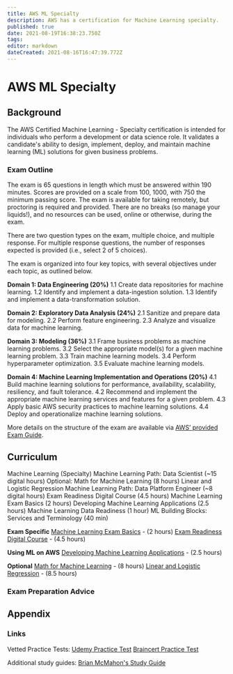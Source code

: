 ```yaml
---
title: AWS ML Specialty
description: AWS has a certification for Machine Learning specialty. 
published: true
date: 2021-08-19T16:38:23.750Z
tags: 
editor: markdown
dateCreated: 2021-08-16T16:47:39.772Z
---
```


# AWS ML Specialty

## Background
The AWS Certified Machine Learning - Specialty certification is intended for individuals who perform a development or data science role. It validates a candidate's ability to design, implement, deploy, and maintain machine learning (ML) solutions for given business problems.

### Exam Outline
The exam is 65 questions in length which must be answered within 190 minutes.  Scores are provided on a scale from 100, 1000, with 750 the minimum passing score.  The exam is available for taking remotely, but proctoring is required and provided.  There are no breaks (so manage your liquids!), and no resources can be used, online or otherwise, during the exam.  

There are two question types on the exam, multiple choice, and multiple response.  For multiple response questions, the number of responses expected is provided  (i.e., select 2 of 5 choices).  

The exam is organized into four key topics, with several objectives under each topic, as outlined below.  

**Domain 1: Data Engineering (20%)**
1.1 Create data repositories for machine learning.
1.2 Identify and implement a data-ingestion solution.
1.3 Identify and implement a data-transformation solution.

**Domain 2: Exploratory Data Analysis (24%)**
2.1 Sanitize and prepare data for modeling.
2.2 Perform feature engineering.
2.3 Analyze and visualize data for machine learning.

**Domain 3: Modeling (36%)**
3.1 Frame business problems as machine learning problems.
3.2 Select the appropriate model(s) for a given machine learning problem.
3.3 Train machine learning models.
3.4 Perform hyperparameter optimization.
3.5 Evaluate machine learning models.

**Domain 4: Machine Learning Implementation and Operations (20%)**
4.1 Build machine learning solutions for performance, availability, scalability, resiliency, and fault tolerance.
4.2 Recommend and implement the appropriate machine learning services and features for a given problem.
4.3 Apply basic AWS security practices to machine learning solutions.
4.4 Deploy and operationalize machine learning solutions.

More details on the structure of the exam are available via [AWS’ provided Exam Guide](https://d1.awsstatic.com/training-and-certification/docs-ml/AWS-Certified-Machine-Learning-Specialty_Exam-Guide.pdf).


## Curriculum
Machine Learning (Specialty)
Machine Learning Path: Data Scientist (~15 digital hours)
Optional:
Math for Machine Learning (8 hours)
Linear and Logistic Regression 
Machine Learning Path: Data Platform Engineer (~8 digital hours)
Exam Readiness Digital Course (4.5 hours)
Machine Learning Exam Basics (2 hours)
Developing Machine Learning Applications (2.5 hours)
Machine Learning Data Readiness (1 hour)
ML Building Blocks: Services and Terminology (40 min)

**Exam Specific**
[Machine Learning Exam Basics](https://www.aws.training/Details/Curriculum?id=27271) - (2 hours)
[Exam Readiness Digital Course](https://www.aws.training/Details/eLearning?id=42183) - (4.5 hours)


**Using ML on AWS**
[Developing Machine Learning Applications](https://www.aws.training/Details/Curriculum?id=27243) - (2.5 hours)

**Optional**
[Math for Machine Learning](https://www.aws.training/Details/eLearning?id=26597) - (8 hours)
[Linear and Logistic Regression](https://www.aws.training/Details/eLearning?id=26599) - (8.5 hours)


### Exam Preparation Advice

## Appendix

### Links
Vetted Practice Tests:
[Udemy Practice Test](https://www.udemy.com/course/aws-machine-learning-practice-exam/ "65 questions")
[Braincert Practice Test](https://www.braincert.com/course/22419-AWS-Certified-Machine-Learning-%E2%80%93-Specialty-Practice-Exams "3 tests with 50 questions each and 1 test with 37 questions")

Additional study guides:
[Brian McMahon's Study Guide](https://docs.google.com/document/d/1B7m0sxJOVedQZeHNRdpB_y0sBEzBGVrb8nENuM07P_k/edit?usp=sharing "Great study guide with plenty of information that's not included in the AWS webpages. Much of the info here is pulled from there.")